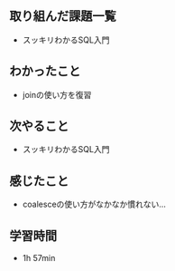 ## 取り組んだ課題一覧
- スッキリわかるSQL入門
## わかったこと
- joinの使い方を復習
## 次やること
- スッキリわかるSQL入門
## 感じたこと
- coalesceの使い方がなかなか慣れない...
## 学習時間
- 1h 57min
